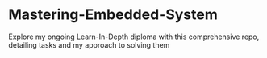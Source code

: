 # Mastering-Embedded-System
Explore my ongoing Learn-In-Depth diploma with this comprehensive repo, detailing tasks and my approach to solving them
